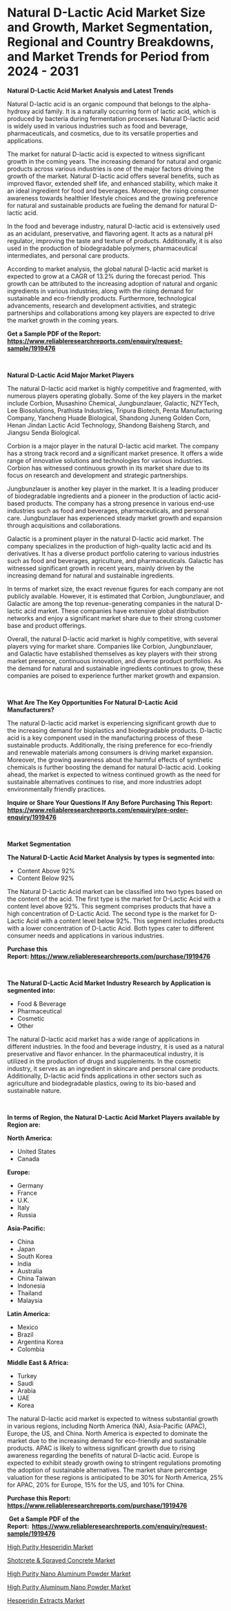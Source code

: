 <p><h1>Natural D-Lactic Acid Market Size and Growth, Market Segmentation, Regional and Country Breakdowns, and Market Trends for Period from 2024 -  2031</h1></p><p><strong>Natural D-Lactic Acid Market Analysis and Latest Trends</strong></p>
<p><p>Natural D-lactic acid is an organic compound that belongs to the alpha-hydroxy acid family. It is a naturally occurring form of lactic acid, which is produced by bacteria during fermentation processes. Natural D-lactic acid is widely used in various industries such as food and beverage, pharmaceuticals, and cosmetics, due to its versatile properties and applications.</p><p>The market for natural D-lactic acid is expected to witness significant growth in the coming years. The increasing demand for natural and organic products across various industries is one of the major factors driving the growth of the market. Natural D-lactic acid offers several benefits, such as improved flavor, extended shelf life, and enhanced stability, which make it an ideal ingredient for food and beverages. Moreover, the rising consumer awareness towards healthier lifestyle choices and the growing preference for natural and sustainable products are fueling the demand for natural D-lactic acid.</p><p>In the food and beverage industry, natural D-lactic acid is extensively used as an acidulant, preservative, and flavoring agent. It acts as a natural pH regulator, improving the taste and texture of products. Additionally, it is also used in the production of biodegradable polymers, pharmaceutical intermediates, and personal care products.</p><p>According to market analysis, the global natural D-lactic acid market is expected to grow at a CAGR of 13.2% during the forecast period. This growth can be attributed to the increasing adoption of natural and organic ingredients in various industries, along with the rising demand for sustainable and eco-friendly products. Furthermore, technological advancements, research and development activities, and strategic partnerships and collaborations among key players are expected to drive the market growth in the coming years.</p></p>
<p><strong>Get a Sample PDF of the Report:&nbsp; <a href="https://www.reliableresearchreports.com/enquiry/request-sample/1919476">https://www.reliableresearchreports.com/enquiry/request-sample/1919476</a></strong></p>
<p>&nbsp;</p>
<p><strong>Natural D-Lactic Acid Major Market Players</strong></p>
<p><p>The natural D-lactic acid market is highly competitive and fragmented, with numerous players operating globally. Some of the key players in the market include Corbion, Musashino Chemical, Jungbunzlauer, Galactic, NZYTech, Lee Biosolutions, Prathista Industries, Tripura Biotech, Penta Manufacturing Company, Yancheng Huade Biological, Shandong Juneng Golden Corn, Henan Jindan Lactic Acid Technology, Shandong Baisheng Starch, and Jiangsu Senda Biological.</p><p>Corbion is a major player in the natural D-lactic acid market. The company has a strong track record and a significant market presence. It offers a wide range of innovative solutions and technologies for various industries. Corbion has witnessed continuous growth in its market share due to its focus on research and development and strategic partnerships.</p><p>Jungbunzlauer is another key player in the market. It is a leading producer of biodegradable ingredients and a pioneer in the production of lactic acid-based products. The company has a strong presence in various end-use industries such as food and beverages, pharmaceuticals, and personal care. Jungbunzlauer has experienced steady market growth and expansion through acquisitions and collaborations.</p><p>Galactic is a prominent player in the natural D-lactic acid market. The company specializes in the production of high-quality lactic acid and its derivatives. It has a diverse product portfolio catering to various industries such as food and beverages, agriculture, and pharmaceuticals. Galactic has witnessed significant growth in recent years, mainly driven by the increasing demand for natural and sustainable ingredients.</p><p>In terms of market size, the exact revenue figures for each company are not publicly available. However, it is estimated that Corbion, Jungbunzlauer, and Galactic are among the top revenue-generating companies in the natural D-lactic acid market. These companies have extensive global distribution networks and enjoy a significant market share due to their strong customer base and product offerings.</p><p>Overall, the natural D-lactic acid market is highly competitive, with several players vying for market share. Companies like Corbion, Jungbunzlauer, and Galactic have established themselves as key players with their strong market presence, continuous innovation, and diverse product portfolios. As the demand for natural and sustainable ingredients continues to grow, these companies are poised to experience further market growth and expansion.</p></p>
<p>&nbsp;</p>
<p><strong>What Are The Key Opportunities For Natural D-Lactic Acid Manufacturers?</strong></p>
<p><p>The natural D-lactic acid market is experiencing significant growth due to the increasing demand for bioplastics and biodegradable products. D-lactic acid is a key component used in the manufacturing process of these sustainable products. Additionally, the rising preference for eco-friendly and renewable materials among consumers is driving market expansion. Moreover, the growing awareness about the harmful effects of synthetic chemicals is further boosting the demand for natural D-lactic acid. Looking ahead, the market is expected to witness continued growth as the need for sustainable alternatives continues to rise, and more industries adopt environmentally friendly practices.</p></p>
<p><strong>Inquire or Share Your Questions If Any Before Purchasing This Report: <a href="https://www.reliableresearchreports.com/enquiry/pre-order-enquiry/1919476">https://www.reliableresearchreports.com/enquiry/pre-order-enquiry/1919476</a></strong></p>
<p>&nbsp;</p>
<p><strong>Market Segmentation</strong></p>
<p><strong>The Natural D-Lactic Acid Market Analysis by types is segmented into:</strong></p>
<p><ul><li>Content Above 92%</li><li>Content Below 92%</li></ul></p>
<p><p>The Natural D-Lactic Acid market can be classified into two types based on the content of the acid. The first type is the market for D-Lactic Acid with a content level above 92%. This segment comprises products that have a high concentration of D-Lactic Acid. The second type is the market for D-Lactic Acid with a content level below 92%. This segment includes products with a lower concentration of D-Lactic Acid. Both types cater to different consumer needs and applications in various industries.</p></p>
<p><strong>Purchase this Report:&nbsp;<a href="https://www.reliableresearchreports.com/purchase/1919476">https://www.reliableresearchreports.com/purchase/1919476</a></strong></p>
<p>&nbsp;</p>
<p><strong>The Natural D-Lactic Acid Market Industry Research by Application is segmented into:</strong></p>
<p><ul><li>Food & Beverage</li><li>Pharmaceutical</li><li>Cosmetic</li><li>Other</li></ul></p>
<p><p>The natural D-lactic acid market has a wide range of applications in different industries. In the food and beverage industry, it is used as a natural preservative and flavor enhancer. In the pharmaceutical industry, it is utilized in the production of drugs and supplements. In the cosmetic industry, it serves as an ingredient in skincare and personal care products. Additionally, D-lactic acid finds applications in other sectors such as agriculture and biodegradable plastics, owing to its bio-based and sustainable nature.</p></p>
<p>&nbsp;</p>
<p><strong>In terms of Region, the Natural D-Lactic Acid Market Players available by Region are:</strong></p>
<p>
    <p> <strong> North America: </strong>
        <ul>
            <li>United States</li>
            <li>Canada</li>
        </ul>
        </p> 
    <p> <strong> Europe: </strong>
        <ul>
            <li>Germany</li>
            <li>France</li>
            <li>U.K.</li>
            <li>Italy</li>
            <li>Russia</li>
        </ul>
        </p> 
    <p> <strong> Asia-Pacific: </strong>
        <ul>
            <li>China</li>
            <li>Japan</li>
            <li>South Korea</li>
            <li>India</li>
            <li>Australia</li>
            <li>China Taiwan</li>
            <li>Indonesia</li>
            <li>Thailand</li>
            <li>Malaysia</li>
        </ul>
        </p> 
    <p> <strong> Latin America: </strong>
        <ul>
            <li>Mexico</li>
            <li>Brazil</li>
            <li>Argentina Korea</li>
            <li>Colombia</li>
        </ul>
        </p> 
    <p> <strong> Middle East & Africa: </strong>
        <ul>
            <li>Turkey</li>
            <li>Saudi</li>
            <li>Arabia</li>
            <li>UAE</li>
            <li>Korea</li>
        </ul>
    </p>
    </p>
<p><p>The natural D-lactic acid market is expected to witness substantial growth in various regions, including North America (NA), Asia-Pacific (APAC), Europe, the US, and China. North America is expected to dominate the market due to the increasing demand for eco-friendly and sustainable products. APAC is likely to witness significant growth due to rising awareness regarding the benefits of natural D-lactic acid. Europe is expected to exhibit steady growth owing to stringent regulations promoting the adoption of sustainable alternatives. The market share percentage valuation for these regions is anticipated to be 30% for North America, 25% for APAC, 20% for Europe, 15% for the US, and 10% for China.</p></p>
<p><strong>Purchase this Report: <a href="https://www.reliableresearchreports.com/purchase/1919476">https://www.reliableresearchreports.com/purchase/1919476</a></strong></p>
<p>&nbsp;<strong>Get a Sample PDF of the Report:&nbsp;&nbsp;<a href="https://www.reliableresearchreports.com/enquiry/request-sample/1919476">https://www.reliableresearchreports.com/enquiry/request-sample/1919476</a></strong></p>
<p><strong></strong></p>
<p><p><a href="https://github.com/melchekhinf/Market-Research-Report-List-2/blob/main/high-purity-hesperidin-market.md">High Purity Hesperidin Market</a></p><p><a href="https://github.com/amae102299/Market-Research-Report-List-2/blob/main/shotcrete-sprayed-concrete-market.md">Shotcrete & Sprayed Concrete Market</a></p><p><a href="https://github.com/sofyaavrova/Market-Research-Report-List-2/blob/main/high-purity-nano-aluminum-powder-market.md">High Purity Nano Aluminum Powder Market</a></p><p><a href="https://github.com/merzlyukov93/Market-Research-Report-List-2/blob/main/high-purity-aluminum-nano-powder-market.md">High Purity Aluminum Nano Powder Market</a></p><p><a href="https://github.com/sndrkn/Market-Research-Report-List-2/blob/main/hesperidin-extracts-market.md">Hesperidin Extracts Market</a></p></p>